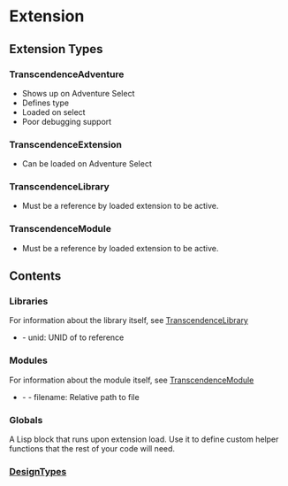 # Extension

## Extension Types

### TranscendenceAdventure
- Shows up on Adventure Select
- Defines <AdventureDesc> type
- Loaded on select
- Poor debugging support

### TranscendenceExtension
- Can be loaded on Adventure Select

### TranscendenceLibrary
- Must be a <Library> reference by loaded extension to be active.
### TranscendenceModule
- Must be a <Module> reference by loaded extension to be active.

## Contents

### Libraries
For information about the library itself, see [TranscendenceLibrary](Extension.md#transcendencelibrary)
- <Library>
  - unid: UNID of <TranscendenceLibrary> to reference
### Modules
For information about the module itself, see [TranscendenceModule](Extension.md#transcendencemodule)
- <Modules>
  - <Module>
    - filename: Relative path to <TranscendenceModule> file

### Globals
A Lisp block that runs upon extension load. Use it to define custom helper functions that the rest of your code will need.

### [DesignTypes](DesignType.md)

